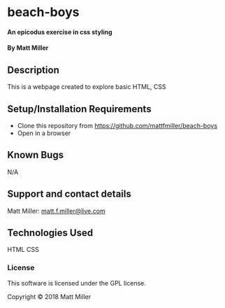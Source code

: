 # beach-boys

#### An epicodus exercise in css styling

#### By Matt Miller

## Description

This is a webpage created to explore basic HTML, CSS

## Setup/Installation Requirements

* Clone this repository from https://github.com/mattfmiller/beach-boys
* Open in a browser

## Known Bugs

N/A

## Support and contact details

Matt Miller: matt.f.miller@live.com

## Technologies Used

HTML
CSS

### License

This software is licensed under the GPL license.

Copyright © 2018 Matt Miller
